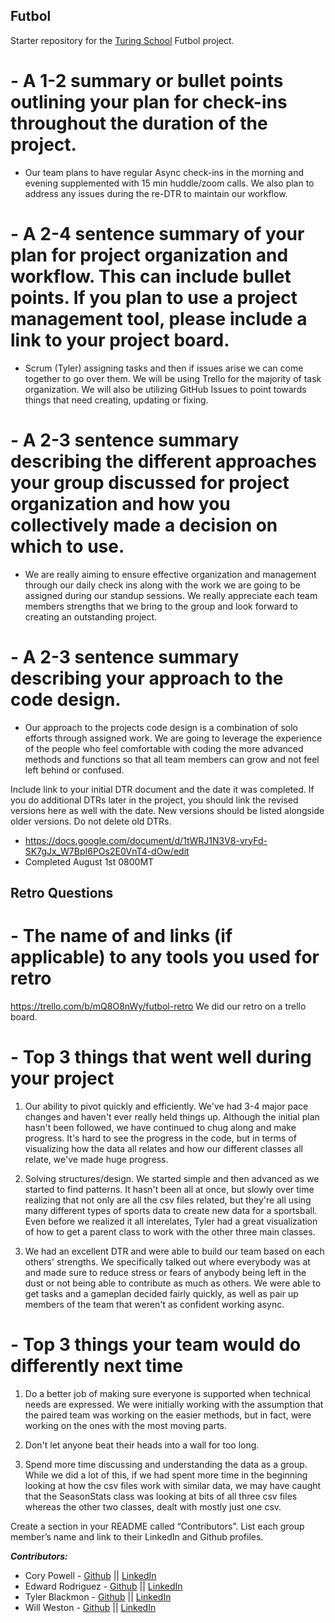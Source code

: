 ## Futbol

Starter repository for the [Turing School](https://turing.io/) Futbol project.


# - A 1-2 summary or bullet points outlining your plan for check-ins throughout the duration of the project.

- Our team plans to have regular Async check-ins in the morning and evening supplemented with 15 min huddle/zoom calls. We also plan to address any issues during the re-DTR to maintain our workflow.


# - A 2-4 sentence summary of your plan for project organization and workflow. This can include bullet points. If you plan to use a project management tool, please include a link to your project board.

- Scrum (Tyler) assigning tasks and then if issues arise we can come together to go over them. We will be using Trello for the majority of task organization. We will also be utilizing GitHub Issues to point towards things that need creating, updating or fixing.


# - A 2-3 sentence summary describing the different approaches your group discussed for project organization and how you collectively made a decision on which to use.

- We are really aiming to ensure effective organization and management through our daily  check ins along with the work we are going to be assigned during our standup sessions. We really appreciate each team members strengths that we bring to the group and look forward to creating an outstanding project.

# - A 2-3 sentence summary describing your approach to the code design.

- Our approach to the projects code design is a combination of solo efforts through assigned work. We are going to leverage the experience of the people who feel comfortable with coding the more advanced methods and functions so that all team members can grow and not feel left behind or confused. 

Include link to your initial DTR document and the date it was completed. If you do additional DTRs later in the project, you should link the revised versions here as well with the date. New versions should be listed alongside older versions. Do not delete old DTRs.

 - https://docs.google.com/document/d/1tWRJ1N3V8-vryFd-SK7gJx_W7BpI6POs2E0VnT4-dOw/edit
 - Completed August 1st 0800MT

## Retro Questions

# - The name of and links (if applicable) to any tools you used for retro
https://trello.com/b/mQ8O8nWy/futbol-retro
We did our retro on a trello board.

# - Top 3 things that went well during your project

1. Our ability to pivot quickly and efficiently. We've had 3-4 major pace changes and haven't ever really held things up. Although the initial plan hasn't been followed, we have continued to chug along and make progress. It's hard to see the progress in the code, but in terms of visualizing how the data all relates and how our different classes all relate, we've made huge progress.

2. Solving structures/design. We started simple and then advanced as we started to find patterns. It hasn't been all at once, but slowly over time realizing that not only are all the csv files related, but they're all using many different types of sports data to create new data for a sportsball. Even before we realized it all interelates, Tyler had a great visualization of how to get a parent class to work with the other three main classes.

3.  We had an excellent DTR and were able to build our team based on each others' strengths. We specifically talked out where everybody was at and made sure to reduce stress or fears of anybody being left in the dust or not being able to contribute as much as others. We were able to get tasks and a gameplan decided fairly quickly, as well as pair up members of the team that weren't as confident working async.

# - Top 3 things your team would do differently next time

1. Do a better job of making sure everyone is supported when technical needs are expressed. We were initially working with the assumption that the paired team was working on the easier methods, but in fact, were working on the ones with the most moving parts.

2. Don't let anyone beat their heads into a wall for too long.

3. Spend more time discussing and understanding the data as a group. While we did a lot of this, if we had spent more time in the beginning looking at how the csv files work with similar data, we may have caught that the SeasonStats  class was looking at bits of all three csv files whereas the other two classes, dealt with mostly just one csv.

Create a section in your README called “Contributors”. List each group member’s name and link to their LinkedIn and Github profiles.

***Contributors:***
- Cory Powell - [Github](https://github.com/coryrpow) || [LinkedIn](https://www.linkedin.com/in/cory-powell-515853284/)
- Edward Rodriguez - [Github](https://github.com/TheAveryRodriguez) || [LinkedIn](https://www.linkedin.com/in/edward-avery-rodriguez/)
- Tyler Blackmon - [Github](https://github.com/tblackmon-tiel) || [LinkedIn](https://www.linkedin.com/in/tyler-blackmon-674842284/)
- Will Weston - [Github](https://github.com/WillWeston94) || [LinkedIn](https://www.linkedin.com/in/will-weston-39577b286/)
 